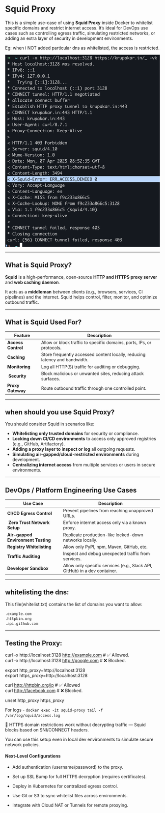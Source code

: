# Squid Proxy

This is a simple use-case of using **Squid Proxy** inside Docker to whitelist specific domains and restrict internet access. It’s ideal for DevOps use cases such as controlling egress traffic, simulating restricted networks, or adding an extra layer of security in development environments.

Eg: when i NOT added particular dns as whitelisted, the access is restricted.

![access-denied](./images/non-whitelisted-site.png)

---

## What is Squid Proxy?

**Squid** is a high-performance, open-source **HTTP and HTTPS proxy server** and **web caching daemon**.

It acts as a **middleman** between clients (e.g., browsers, services, CI pipelines) and the internet. Squid helps control, filter, monitor, and optimize outbound traffic.

---

## What is Squid Used For?

| Feature              | Description |
|----------------------|-------------|
| **Access Control** | Allow or block traffic to specific domains, ports, IPs, or protocols. |
|  **Caching**        | Store frequently accessed content locally, reducing latency and bandwidth. |
|  **Monitoring**     | Log all HTTP(S) traffic for auditing or debugging. |
| ️ **Security**       | Block malicious or unwanted sites, reducing attack surfaces. |
|  **Proxy Gateway**  | Route outbound traffic through one controlled point. |

---

## when should you use Squid Proxy?

You should consider Squid in scenarios like:

- **Whitelisting only trusted domains** for security or compliance.
- **Locking down CI/CD environments** to access only approved registries (e.g., GitHub, Artifactory).
-  **Adding a proxy layer to inspect or log** all outgoing requests.
-  **Simulating air-gapped/cloud-restricted environments** during development.
-  **Centralizing internet access** from multiple services or users in secure environments.

---

##  DevOps / Platform Engineering Use Cases

| Use Case | Description |
|----------|-------------|
|  **CI/CD Egress Control** | Prevent pipelines from reaching unapproved URLs. |
| ️ **Zero Trust Network Setup** | Enforce internet access only via a known proxy. |
|  **Air-gapped Environment Testing** | Replicate production-like locked-down networks locally. |
|  **Registry Whitelisting** | Allow only PyPI, npm, Maven, GitHub, etc. |
|  **Traffic Auditing** | Inspect and debug unexpected traffic from services. |
|  **Developer Sandbox** | Allow only specific services (e.g., Slack API, GitHub) in a dev container. |

---

## whitelisting the dns:

This file(whitelist.txt) contains the list of domains you want to allow: 

```text
.example.com
.httpbin.org
.api.github.com

```
---

## Testing the Proxy:
curl -x http://localhost:3128 http://example.com        # ✅ Allowed. <br>
curl -x http://localhost:3128 http://google.com         # ❌ Blocked. <br>

export http_proxy=http://localhost:3128 <br>
export https_proxy=http://localhost:3128 <br>

curl http://httpbin.org/ip      # ✅ Allowed  <br> 
curl http://facebook.com        # ❌ Blocked.  <br>

unset http_proxy https_proxy

For logs - `docker exec -it squid-proxy tail -f /var/log/squid/access.log`


🚫 HTTPS domain restrictions work without decrypting traffic — Squid blocks based on SNI/CONNECT headers.

You can use this setup even in local dev environments to simulate secure network policies.

#### Next-Level Configurations

- Add authentication (username/password) to the proxy.

- Set up SSL Bump for full HTTPS decryption (requires certificates).

- Deploy in Kubernetes for centralized egress control.

- Use Git or S3 to sync whitelist files across environments.

- Integrate with Cloud NAT or Tunnels for remote proxying.